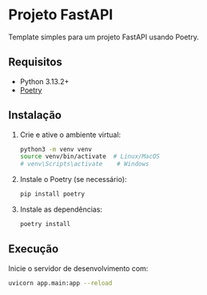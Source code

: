 # Projeto FastAPI

Template simples para um projeto FastAPI usando Poetry.

## Requisitos

- Python 3.13.2+
- [Poetry](https://python-poetry.org/)

## Instalação

1. Crie e ative o ambiente virtual:

   ```bash
   python3 -m venv venv
   source venv/bin/activate  # Linux/MacOS
   # venv\Scripts\activate    # Windows
   ```

2. Instale o Poetry (se necessário):

   ```bash
   pip install poetry
   ```

3. Instale as dependências:

   ```bash
   poetry install
   ```

## Execução

Inicie o servidor de desenvolvimento com:

```bash
uvicorn app.main:app --reload
```